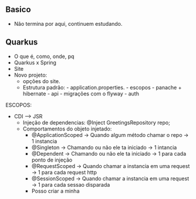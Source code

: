 ## Basico

- Não termina por aqui, continuem estudando.

## Quarkus

- O que é, como, onde, pq
- Quarkus x Spring
- Site
- Novo projeto:
    - opções do site.
    - Estrutura padrão: 
            - application.properties.
            - escopos
            - panache + hibernate
            - api
            - migrações com o flyway
            - auth


ESCOPOS:
- CDI --> JSR
    - Injeção de dependencias:
		@Inject
		GreetingsRepository repo;
	- Comportamentos do objeto injetado:
    	- @ApplicationScoped -> Quando algum método chamar o repo -> 1 instancia
    	- @Singleton -> Chamando ou não ele ta iniciado -> 1 intancia
    	- @Dependent -> Chamando ou não ele ta iniciado -> 1 para cada ponto de injeção
    	- @RequestScoped -> Quando chamar a instancia em uma request -> 1 para cada request http
		- @SessionScoped -> Quando chamar a instancia em uma request -> 1 para cada sessao disparada
		- Posso criar a minha

